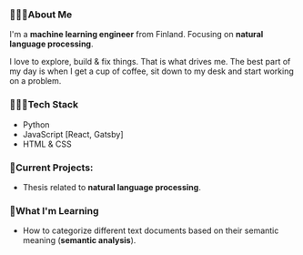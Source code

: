 
### 🙋🏽‍♂️About Me

I'm a **machine learning engineer** from Finland. Focusing on **natural language processing**.

I love to explore, build & fix things. That is what drives me. The best part of my day is when I get a cup of coffee, sit down to my desk and start working on a problem.

### 👨🏽‍💻Tech Stack

- Python
- JavaScript [React, Gatsby]
- HTML & CSS

### 🚧Current Projects:

- Thesis related to **natural language processing**. 

### 🌱What I'm Learning

- How to categorize different text documents based on their semantic meaning (**semantic analysis**).
